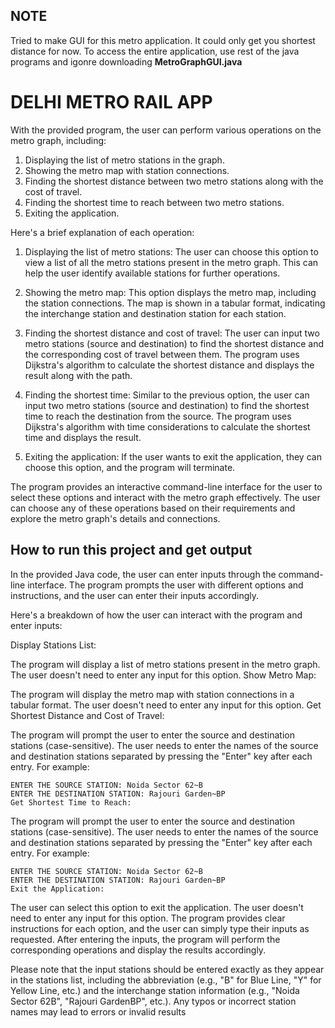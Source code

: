 ## NOTE
Tried to make GUI for this metro application. It could only get you shortest distance for now. 
To access the entire application, use rest of the java programs and igonre downloading **MetroGraphGUI.java**

# DELHI METRO RAIL APP
With the provided program, the user can perform various operations on the metro graph, including:

1. Displaying the list of metro stations in the graph.
2. Showing the metro map with station connections.
3. Finding the shortest distance between two metro stations along with the cost of travel.
4. Finding the shortest time to reach between two metro stations.
5. Exiting the application.

Here's a brief explanation of each operation:

1. Displaying the list of metro stations: The user can choose this option to view a list of all the metro stations present in the metro graph. This can help the user identify available stations for further operations.

2. Showing the metro map: This option displays the metro map, including the station connections. The map is shown in a tabular format, indicating the interchange station and destination station for each station.

3. Finding the shortest distance and cost of travel: The user can input two metro stations (source and destination) to find the shortest distance and the corresponding cost of travel between them. The program uses Dijkstra's algorithm to calculate the shortest distance and displays the result along with the path.

4. Finding the shortest time: Similar to the previous option, the user can input two metro stations (source and destination) to find the shortest time to reach the destination from the source. The program uses Dijkstra's algorithm with time considerations to calculate the shortest time and displays the result.

5. Exiting the application: If the user wants to exit the application, they can choose this option, and the program will terminate.

The program provides an interactive command-line interface for the user to select these options and interact with the metro graph effectively. The user can choose any of these operations based on their requirements and explore the metro graph's details and connections.

## How to run this project and get output
In the provided Java code, the user can enter inputs through the command-line interface. The program prompts the user with different options and instructions, and the user can enter their inputs accordingly.

Here's a breakdown of how the user can interact with the program and enter inputs:

Display Stations List:

The program will display a list of metro stations present in the metro graph.
The user doesn't need to enter any input for this option.
Show Metro Map:

The program will display the metro map with station connections in a tabular format.
The user doesn't need to enter any input for this option.
Get Shortest Distance and Cost of Travel:

The program will prompt the user to enter the source and destination stations (case-sensitive).
The user needs to enter the names of the source and destination stations separated by pressing the "Enter" key after each entry.
For example:

```
ENTER THE SOURCE STATION: Noida Sector 62~B
ENTER THE DESTINATION STATION: Rajouri Garden~BP
Get Shortest Time to Reach:
```

The program will prompt the user to enter the source and destination stations (case-sensitive).
The user needs to enter the names of the source and destination stations separated by pressing the "Enter" key after each entry.
For example:

```
ENTER THE SOURCE STATION: Noida Sector 62~B
ENTER THE DESTINATION STATION: Rajouri Garden~BP
Exit the Application:
```

The user can select this option to exit the application.
The user doesn't need to enter any input for this option.
The program provides clear instructions for each option, and the user can simply type their inputs as requested. After entering the inputs, the program will perform the corresponding operations and display the results accordingly.

Please note that the input stations should be entered exactly as they appear in the stations list, including the abbreviation (e.g., "B" for Blue Line, "Y" for Yellow Line, etc.) and the interchange station information (e.g., "Noida Sector 62B", "Rajouri GardenBP", etc.). Any typos or incorrect station names may lead to errors or invalid results
